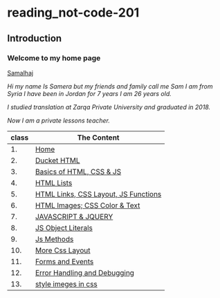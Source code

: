 # reading_not-code-201
## Introduction
### Welcome to my home page

[Samalhaj](https://github.com/samalhaj1)

*Hi my name Is Samera but my friends and family call me Sam I am from Syria I have been in Jordan for 7 years I am 26 years old.*

*I studied translation at Zarqa Private University and graduated in 2018.*

*Now I am a private lessons teacher.*


|class  |The Content |
|--------|-------------|
|1.      |[Home](https://samalhaj1.github.io/Code-201-Reading-Notes/)|
|2.      |[Ducket HTML](https://samalhaj1.github.io/Code-201-Reading-Notes/read-01)|
|3.      |[Basics of HTML, CSS & JS](https://samalhaj1.github.io/Code-201-Reading-Notes/class-02)|
|4.      |[HTML Lists](https://samalhaj1.github.io/Code-201-Reading-Notes/read03)|
|5.      |[HTML Links, CSS Layout, JS Functions](https://samalhaj1.github.io/Code-201-Reading-Notes/Reado4)|
|6.      |[HTML Images; CSS Color & Text](https://samalhaj1.github.io/Code-201-Reading-Notes/read-05)| 
|7.      |[JAVASCRIPT & JQUERY](https://samalhaj1.github.io/Code-201-Reading-Notes/duckettjs)|
|8.      |[JS Object Literals](https://github.com/samalhaj1/Code-201-Reading-Notes/blob/main/JS%20Object%20Literals.md)|
|9.      |[Js Methods](https://samalhaj1.github.io/Code-201-Reading-Notes//read-07)
|10.     |[More Css Layout]( https://samalhaj1.github.io/Code-201-Reading-Notes/class-08)
|11.     |[Forms and Events](https://samalhaj1.github.io/Code-201-Reading-Notes/read-09)
|12.     |[Error Handling and Debugging](https://samalhaj1.github.io/Code-201-Reading-Notes/class-10)
|13.     |[style imeges in css](https://samalhaj1.github.io/Code-201-Reading-Notes/read11)
















